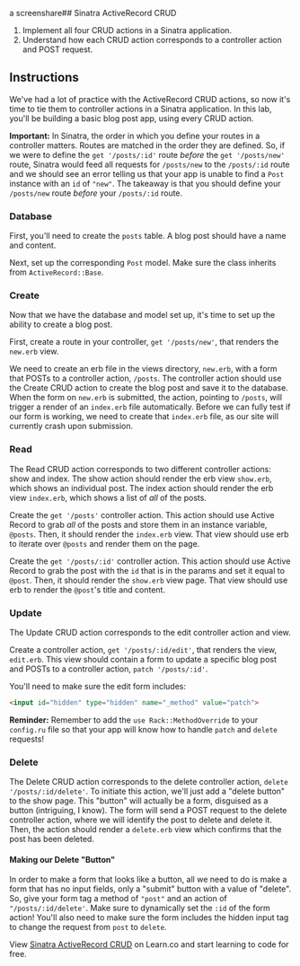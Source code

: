 a screenshare## Sinatra ActiveRecord CRUD

1. Implement all four CRUD actions in a Sinatra application.
2. Understand how each CRUD action corresponds to a controller action and POST
   request.

## Instructions

We've had a lot of practice with the ActiveRecord CRUD actions, so now it's
time to tie them to controller actions in a Sinatra application. In this lab,
you'll be building a basic blog post app, using every CRUD action.

**Important:** In Sinatra, the order in which you define your routes in a
controller matters. Routes are matched in the order they are defined. So, if we
were to define the `get '/posts/:id'` route _before_ the `get '/posts/new'`
route, Sinatra would feed all requests for `/posts/new` to the `/posts/:id`
route and we should see an error telling us that your app is unable to find a
`Post` instance with an `id` of `"new"`. The takeaway is that you should define
your `/posts/new` route _before_ your `/posts/:id` route.

### Database

First, you'll need to create the `posts` table. A blog post should have a name
and content.

Next, set up the corresponding `Post` model. Make sure the class inherits from `ActiveRecord::Base`.

### Create

Now that we have the database and model set up, it's time to set up the ability
to create a blog post.

First, create a route in your controller, `get '/posts/new'`, that renders the
`new.erb` view.

We need to create an erb file in the views directory, `new.erb`, with a form
that POSTs to a controller action, `/posts`. The controller action should use
the Create CRUD action to create the blog post and save it to the database.
When the form on `new.erb` is submitted, the action, pointing to `/posts`,
will trigger a render of an `index.erb` file automatically. Before we can
fully test if our form is working, we need to create that `index.erb` file, as
our site will currently crash upon submission.

### Read

The Read CRUD action corresponds to two different controller actions: show and
index. The show action should render the erb view `show.erb`, which shows an
individual post. The index action should render the erb view `index.erb`, which
shows a list of _all_ of the posts.

Create the `get '/posts'` controller action. This action should use Active
Record to grab _all_ of the posts and store them in an instance variable,
`@posts`. Then, it should render the `index.erb` view. That view should use erb
to iterate over `@posts` and render them on the page.

Create the `get '/posts/:id'` controller action. This action should use Active
Record to grab the post with the `id` that is in the params and set it equal to
`@post`. Then, it should render the `show.erb` view page. That view should use
erb to render the `@post`'s title and content.

### Update

The Update CRUD action corresponds to the edit controller action and view.

Create a controller action, `get '/posts/:id/edit'`, that renders the view,
`edit.erb`. This view should contain a form to update a specific blog post and
POSTs to a controller action, `patch '/posts/:id'`.

You'll need to make sure the edit form includes:

```html
<input id="hidden" type="hidden" name="_method" value="patch">
```

**Reminder:** Remember to add the `use Rack::MethodOverride` to your
`config.ru` file so that your app will know how to handle `patch` and `delete`
requests!

### Delete

The Delete CRUD action corresponds to the delete controller action,
`delete '/posts/:id/delete'`. To initiate this action, we'll just add a "delete
button" to the show page. This "button" will actually be a form, disguised as a
button (intriguing, I know). The form will send a POST request to the delete
controller action, where we will identify the post to delete and delete it.
Then, the action should render a `delete.erb` view which confirms that the post
has been deleted.

#### Making our Delete "Button"

In order to make a form that looks like a button, all we need to do is make a
form that has no input fields, only a "submit" button with a value of "delete".
So, give your form tag a method of `"post"` and an action of
`"/posts/:id/delete'`. Make sure to dynamically set the `:id` of the form
action! You'll also need to make sure the form includes the hidden input tag to
change the request from `post` to `delete`.

<p class='util--hide'>View <a href='https://learn.co/lessons/sinatra-ar-crud-lab'>Sinatra ActiveRecord CRUD</a> on Learn.co and start learning to code for free.</p>
